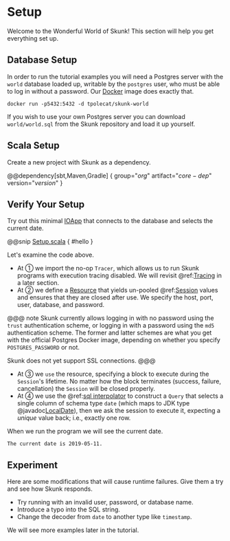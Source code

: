 # Setup

Welcome to the Wonderful World of Skunk! This section will help you get everything set up.

## Database Setup

In order to run the tutorial examples you will need a Postgres server with the `world` database loaded up, writable by the `postgres` user, who must be able to log in without a password. Our [Docker](http://docker.com) image does exactly that.

```
docker run -p5432:5432 -d tpolecat/skunk-world
```

If you wish to use your own Postgres server you can download `world/world.sql` from the Skunk repository and load it up yourself.

## Scala Setup

Create a new project with Skunk as a dependency.

@@dependency[sbt,Maven,Gradle] {
  group="$org$"
  artifact="$core-dep$"
  version="$version$"
}

## Verify Your Setup

Try out this minimal [IOApp](https://typelevel.org/cats-effect/datatypes/ioapp.html) that connects to the database and selects the current date.

@@snip [Setup.scala](/modules/docs/src/main/scala/tutorial/Setup.scala) { #hello }

Let's examine the code above.

- At ① we import the no-op `Tracer`, which allows us to run Skunk programs with execution tracing disabled. We will revisit @ref:[Tracing](Tracing.md) in a later section.
- At ② we define a [Resource](https://typelevel.org/cats-effect/datatypes/resource.html)  that yields un-pooled @ref:[Session](../reference/Sessions.md) values and ensures that they are closed after use. We specify the host, port, user, database, and password.

@@@ note
Skunk currently allows logging in with no password using the `trust` authentication scheme, or logging in with a password using the `md5` authentication scheme. The former and latter schemes are what you get with the official Postgres Docker image, depending on whether you specify `POSTGRES_PASSWORD` or not.

Skunk does not yet support SSL connections.
@@@

- At ③ we `use` the resource, specifying a block to execute during the `Session`'s lifetime. No matter how the block terminates (success, failure, cancellation) the `Session` will be closed properly.
- At ④ we use the @ref:[sql interpolator](../reference/Fragments.md) to construct a `Query` that selects a single column of schema type `date` (which maps to JDK type @javadoc[LocalDate](java.time.LocalDate)), then we ask the session to execute it, expecting a *unique* value back; i.e., exactly one row.

When we run the program we will see the current date.

```
The current date is 2019-05-11.
```

## Experiment

Here are some modifications that will cause runtime failures. Give them a try and see how Skunk responds.

- Try running with an invalid user, password, or database name.
- Introduce a typo into the SQL string.
- Change the decoder from `date` to another type like `timestamp`.

We will see more examples later in the tutorial.


